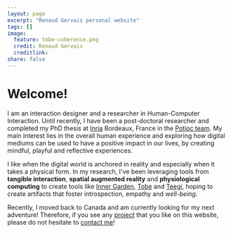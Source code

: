 ```yaml
---
layout: page
excerpt: "Renaud Gervais personal website"
tags: []
image:
  feature: tobe-coherence.png
  credit: Renaud Gervais
  creditlink: 
share: false
---
```


# Welcome!
I am an interaction designer and a researcher in Human-Computer Interaction. Until recently, I have been a post-doctoral researcher and completed my PhD thesis at [Inria](http://www.inria.fr) Bordeaux, France in the [Potioc team](http://team.inria.fr/potioc/). My main interest lies in the overall human experience and exploring how digital mediums can be used to have a positive impact in our lives, by creating mindful, playful and reflective experiences.

I like when the digital world is anchored in reality and especially when it takes a physical form. In my research, I've been leveraging tools from **tangible interaction**, **spatial augmented reality** and **physiological computing** to create tools like [Inner Garden](/projects/inner-garden/), [Tobe](/projects/tobe/) and [Teegi](/projects/teegi/), hoping to create artifacts that foster introspection, empathy and *well-being*.

Recently, I moved back to Canada and am currently looking for my next adventure! Therefore, if you see any [project](/projects/) that you like on this website, please do not hesitate to [contact me](mailto:renaud.gervais@gmail.com)!



<!-- I am a researcher in Human-Computer Interaction currently working at [Inria](http://www.inria.fr) Bordeaux, France in the [Potioc team](http://team.inria.fr/potioc/). My main focus is investigating how technology can be used to have a positive impact in our lives, by trying to create mindful, playful and reflective experiences.

During my PhD, I used tools from **tangible interaction**, **spatial augmented reality** and **physiological computing** to create tools like [Teegi](/teegi-tangible-eeg-interface/) and [Tobe](/tobe/), hoping to create artifacts that foster introspection, empathy and *well-being*.

I recently completed my PhD and I am currently looking for a **post-doc position**. Therefore, if you see any [project](/projects/) that you like on this website, please do not hesitate to [contact me](mailto:renaud.gervais@gmail.com)! -->
